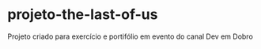 # projeto-the-last-of-us

Projeto criado para exercício e portifólio em evento do canal Dev em Dobro
